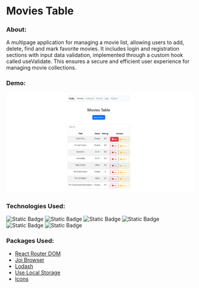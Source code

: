 # Movies Table

### About:
A multipage application for managing a movie list, allowing users to add, delete, find and mark favorite movies. It includes login and registration sections with input data validation, implemented through a custom hook called useValidate. This ensures a secure and efficient user experience for managing movie collections.


### Demo:
<a href="https://klementina1809.github.io/mosh/">
<img src="public/preview.png" alt="preview" />
</a>

### Technologies Used:
![Static Badge](https://img.shields.io/badge/React-ffffff?style=social&logo=React)
![Static Badge](https://img.shields.io/badge/HTML5-ffffff?style=social&logo=HTML5)
![Static Badge](https://img.shields.io/badge/CSS3-ffffff?style=social&logo=CSS3)
![Static Badge](https://img.shields.io/badge/JavaScript-ffffff?style=social&logo=JavaScript)
![Static Badge](https://img.shields.io/badge/npm-ffffff?style=social&logo=npm)
![Static Badge](https://img.shields.io/badge/Bootstrap-ffffff?style=social&logo=Bootstrap)

### Packages Used:
- [React Router DOM](https://www.npmjs.com/package/react-router-dom)
- [Joi Browser](https://www.npmjs.com/package/joi-browser)
- [Lodash](https://www.npmjs.com/package/lodash)
- [Use Local Storage](https://www.npmjs.com/package/use-local-storage?activeTab=readme)
- [Icons](https://www.npmjs.com/package/@fortawesome/react-fontawesome) 

